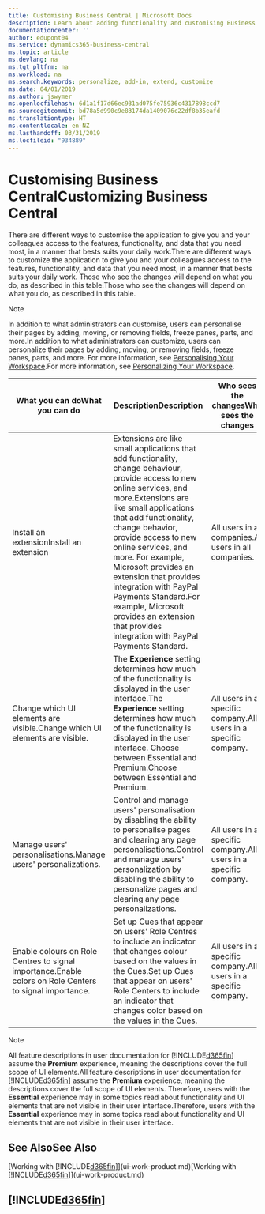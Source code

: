 ```yaml
---
title: Customising Business Central | Microsoft Docs
description: Learn about adding functionality and customising Business Central.
documentationcenter: ''
author: edupont04
ms.service: dynamics365-business-central
ms.topic: article
ms.devlang: na
ms.tgt_pltfrm: na
ms.workload: na
ms.search.keywords: personalize, add-in, extend, customize
ms.date: 04/01/2019
ms.author: jswymer
ms.openlocfilehash: 6d1a1f17d66ec931ad075fe75936c4317898ccd7
ms.sourcegitcommit: bd78a5d990c9e83174da1409076c22df8b35eafd
ms.translationtype: HT
ms.contentlocale: en-NZ
ms.lasthandoff: 03/31/2019
ms.locfileid: "934889"
---
```

# <a name="customizing-business-central"></a><span data-ttu-id="ac429-103">Customising Business Central</span><span class="sxs-lookup"><span data-stu-id="ac429-103">Customizing Business Central</span></span>
<span data-ttu-id="ac429-104">There are different ways to customise the application to give you and your colleagues access to the features, functionality, and data that you need most, in a manner that bests suits your daily work.</span><span class="sxs-lookup"><span data-stu-id="ac429-104">There are different ways to customize the application to give you and your colleagues access to the features, functionality, and data that you need most, in a manner that bests suits your daily work.</span></span> <span data-ttu-id="ac429-105">Those who see the changes will depend on what you do, as described in this table.</span><span class="sxs-lookup"><span data-stu-id="ac429-105">Those who see the changes will depend on what you do, as described in this table.</span></span>

> [!NOTE]
> <span data-ttu-id="ac429-106">In addition to what administrators can customise, users can personalise their pages by adding, moving, or removing fields, freeze panes, parts, and more.</span><span class="sxs-lookup"><span data-stu-id="ac429-106">In addition to what administrators can customize, users can personalize their pages by adding, moving, or removing fields, freeze panes, parts, and more.</span></span> <span data-ttu-id="ac429-107">For more information, see [Personalising Your Workspace](ui-personalization-user.md).</span><span class="sxs-lookup"><span data-stu-id="ac429-107">For more information, see [Personalizing Your Workspace](ui-personalization-user.md).</span></span>

| <span data-ttu-id="ac429-108">What you can do</span><span class="sxs-lookup"><span data-stu-id="ac429-108">What you can do</span></span>    |  <span data-ttu-id="ac429-109">Description</span><span class="sxs-lookup"><span data-stu-id="ac429-109">Description</span></span>  |  <span data-ttu-id="ac429-110">Who sees the changes</span><span class="sxs-lookup"><span data-stu-id="ac429-110">Who sees the changes</span></span>  |  <span data-ttu-id="ac429-111">More information</span><span class="sxs-lookup"><span data-stu-id="ac429-111">More information</span></span>  |
|-----|---------------|---------|-------|
|<span data-ttu-id="ac429-112">Install an extension</span><span class="sxs-lookup"><span data-stu-id="ac429-112">Install an extension</span></span>|<span data-ttu-id="ac429-113">Extensions are like small applications that add functionality, change behaviour, provide access to new online services, and more.</span><span class="sxs-lookup"><span data-stu-id="ac429-113">Extensions are like small applications that add functionality, change behavior, provide access to new online services, and more.</span></span> <span data-ttu-id="ac429-114">For example, Microsoft provides an extension that provides integration with PayPal Payments Standard.</span><span class="sxs-lookup"><span data-stu-id="ac429-114">For example, Microsoft provides an extension that provides integration with PayPal Payments Standard.</span></span>|<span data-ttu-id="ac429-115">All users in all companies.</span><span class="sxs-lookup"><span data-stu-id="ac429-115">All users in all companies.</span></span>|[<span data-ttu-id="ac429-116">Customising Using Extensions</span><span class="sxs-lookup"><span data-stu-id="ac429-116">Customizing Using Extensions</span></span>](ui-extensions.md)|
|<span data-ttu-id="ac429-117">Change which UI elements are visible.</span><span class="sxs-lookup"><span data-stu-id="ac429-117">Change which UI elements are visible.</span></span>|<span data-ttu-id="ac429-118">The **Experience** setting determines how much of the functionality is displayed in the user interface.</span><span class="sxs-lookup"><span data-stu-id="ac429-118">The **Experience** setting determines how much of the functionality is displayed in the user interface.</span></span> <span data-ttu-id="ac429-119">Choose between Essential and Premium.</span><span class="sxs-lookup"><span data-stu-id="ac429-119">Choose between Essential and Premium.</span></span>|<span data-ttu-id="ac429-120">All users in a specific company.</span><span class="sxs-lookup"><span data-stu-id="ac429-120">All users in a specific company.</span></span>|[<span data-ttu-id="ac429-121">Changing Which Features are Displayed</span><span class="sxs-lookup"><span data-stu-id="ac429-121">Changing Which Features are Displayed</span></span>](ui-experiences.md)|
|<span data-ttu-id="ac429-122">Manage users' personalisations.</span><span class="sxs-lookup"><span data-stu-id="ac429-122">Manage users' personalizations.</span></span>|<span data-ttu-id="ac429-123">Control and manage users' personalisation by disabling the ability to personalise pages and clearing any page personalisations.</span><span class="sxs-lookup"><span data-stu-id="ac429-123">Control and manage users' personalization by disabling the ability to personalize pages and clearing any page personalizations.</span></span>|<span data-ttu-id="ac429-124">All users in a specific company.</span><span class="sxs-lookup"><span data-stu-id="ac429-124">All users in a specific company.</span></span>|[<span data-ttu-id="ac429-125">Managing Personalisation as an Administrator</span><span class="sxs-lookup"><span data-stu-id="ac429-125">Managing Personalization as an Administrator</span></span>](ui-personalization-manage.md)|
|<span data-ttu-id="ac429-126">Enable colours on Role Centres to signal importance.</span><span class="sxs-lookup"><span data-stu-id="ac429-126">Enable colors on Role Centers to signal importance.</span></span>|<span data-ttu-id="ac429-127">Set up Cues that appear on users' Role Centres to include an indicator that changes colour based on the values in the Cues.</span><span class="sxs-lookup"><span data-stu-id="ac429-127">Set up Cues that appear on users' Role Centers to include an indicator that changes color based on the values in the Cues.</span></span>|<span data-ttu-id="ac429-128">All users in a specific company.</span><span class="sxs-lookup"><span data-stu-id="ac429-128">All users in a specific company.</span></span>|[<span data-ttu-id="ac429-129">Setting Up a Coloured Indicator on Cues</span><span class="sxs-lookup"><span data-stu-id="ac429-129">Setting Up a Colored Indicator on Cues</span></span>](admin-how-set-up-colored-indicator-on-cues.md)|

> [!NOTE]
> <span data-ttu-id="ac429-130">All feature descriptions in user documentation for [!INCLUDE[d365fin](includes/d365fin_md.md)] assume the **Premium** experience, meaning the descriptions cover the full scope of UI elements.</span><span class="sxs-lookup"><span data-stu-id="ac429-130">All feature descriptions in user documentation for [!INCLUDE[d365fin](includes/d365fin_md.md)] assume the **Premium** experience, meaning the descriptions cover the full scope of UI elements.</span></span> <span data-ttu-id="ac429-131">Therefore, users with the **Essential** experience may in some topics read about functionality and UI elements that are not visible in their user interface.</span><span class="sxs-lookup"><span data-stu-id="ac429-131">Therefore, users with the **Essential** experience may in some topics read about functionality and UI elements that are not visible in their user interface.</span></span>

## <a name="see-also"></a><span data-ttu-id="ac429-132">See Also</span><span class="sxs-lookup"><span data-stu-id="ac429-132">See Also</span></span>
<span data-ttu-id="ac429-133">[Working with [!INCLUDE[d365fin](includes/d365fin_md.md)]](ui-work-product.md)</span><span class="sxs-lookup"><span data-stu-id="ac429-133">[Working with [!INCLUDE[d365fin](includes/d365fin_md.md)]](ui-work-product.md)</span></span>  

## [!INCLUDE[d365fin](includes/free_trial_md.md)]  
